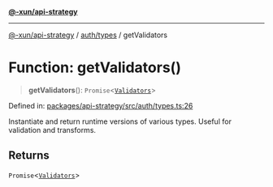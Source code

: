 [**@-xun/api-strategy**](../../../README.md)

***

[@-xun/api-strategy](../../../README.md) / [auth/types](../README.md) / getValidators

# Function: getValidators()

> **getValidators**(): `Promise`\<[`Validators`](../type-aliases/Validators.md)\>

Defined in: [packages/api-strategy/src/auth/types.ts:26](https://github.com/Xunnamius/api-utils/blob/60a2178cffe0885ecc2a390e9b6bc795373b5e0b/packages/api-strategy/src/auth/types.ts#L26)

Instantiate and return runtime versions of various types. Useful for
validation and transforms.

## Returns

`Promise`\<[`Validators`](../type-aliases/Validators.md)\>
